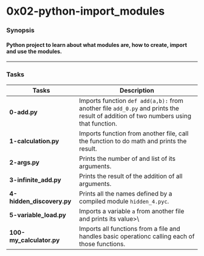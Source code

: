 # 0x02-python-import_modules
### Synopsis
#### Python project to learn about what modules are, how to create, import and use the modules.
---------------------
### Tasks
| Tasks | Description |
| ------ | -----------|
|**0-add.py**| Imports function `def add(a,b):` from another file `add_0.py` and prints the result of addition of two numbers using that function.|
|**1-calculation.py**| Imports function from another file, call the function to do math and prints the result.|
|**2-args.py**| Prints the number of and list of its arguments.|
|**3-infinite_add.py**| Prints the result of the addition of all arguments.|
|**4-hidden_discovery.py**| Prints all the names defined by a compiled module `hidden_4.pyc`.|
|**5-variable_load.py**| Imports a variable `a` from another file and prints its value>\
|**100-my_calculator.py**| Imports all functions from a file and handles basic operationc calling each of those functions.|
